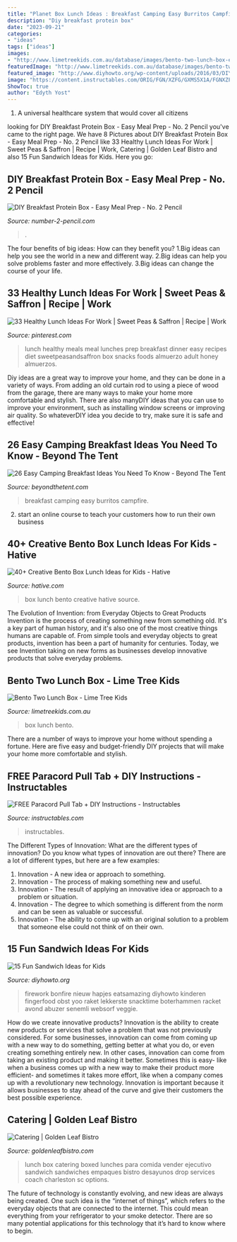 ```yaml
---
title: "Planet Box Lunch Ideas : Breakfast Camping Easy Burritos Campfire"
description: "Diy breakfast protein box"
date: "2023-09-21"
categories:
- "ideas"
tags: ["ideas"]
images:
- "http://www.limetreekids.com.au/database/images/bento-two-lunch-box-extra-25269.jpg"
featuredImage: "http://www.limetreekids.com.au/database/images/bento-two-lunch-box-extra-25269.jpg"
featured_image: "http://www.diyhowto.org/wp-content/uploads/2016/03/DIY-3D-Rocket-Sandwich-15-Fun-Sandwich-Ideas-for-Kids-DIYHowto.jpg"
image: "https://content.instructables.com/ORIG/FGN/XZFG/GXMS5X1A/FGNXZFGGXMS5X1A.jpg?auto=webp&amp;frame=1&amp;width=2100"
ShowToc: true
author: "Edyth Yost"
---
```



1. A universal healthcare system that would cover all citizens

	

		
looking for DIY Breakfast Protein Box - Easy Meal Prep - No. 2 Pencil you've came to the right page. We have 8 Pictures about DIY Breakfast Protein Box - Easy Meal Prep - No. 2 Pencil like 33 Healthy Lunch Ideas For Work | Sweet Peas &amp; Saffron | Recipe | Work, Catering | Golden Leaf Bistro and also 15 Fun Sandwich Ideas for Kids. Here you go:
		
    
## DIY Breakfast Protein Box - Easy Meal Prep - No. 2 Pencil

<img loading=lazy src="https://www.number-2-pencil.com/wp-content/uploads/2018/01/Easy-Breakfast-Meal-Prep.jpg" onerror="this.onerror=null;this.src='https://tse2.mm.bing.net/th?id=OIP.MwjanOrdjQzUyK6RYt_eGAHaLH&amp;pid=15.1';" alt="DIY Breakfast Protein Box - Easy Meal Prep - No. 2 Pencil">

_Source: number-2-pencil.com_

>. 

	

The four benefits of big ideas: How can they benefit you?
1.Big ideas can help you see the world in a new and different way.
2.Big ideas can help you solve problems faster and more effectively.
3.Big ideas can change the course of your life.

    
## 33 Healthy Lunch Ideas For Work | Sweet Peas &amp; Saffron | Recipe | Work

<img loading=lazy src="https://i.pinimg.com/736x/12/5c/e2/125ce28de308f4851ba4a0b1f46bde78.jpg" onerror="this.onerror=null;this.src='https://tse2.mm.bing.net/th?id=OIP.C44PyYOACV1LQ9C109mgRwHaLH&amp;pid=15.1';" alt="33 Healthy Lunch Ideas For Work | Sweet Peas &amp; Saffron | Recipe | Work">

_Source: pinterest.com_

>lunch healthy meals meal lunches prep breakfast dinner easy recipes diet sweetpeasandsaffron box snacks foods almuerzo adult honey almuerzos. 

	

Diy ideas are a great way to improve your home, and they can be done in a variety of ways. From adding an old curtain rod to using a piece of wood from the garage, there are many ways to make your home more comfortable and stylish. There are also manyDIY ideas that you can use to improve your environment, such as installing window screens or improving air quality. So whateverDIY idea you decide to try, make sure it is safe and effective!

    
## 26 Easy Camping Breakfast Ideas You Need To Know - Beyond The Tent

<img loading=lazy src="https://www.beyondthetent.com/wp-content/uploads/2019/10/Breakfast-Burritos-Campfire-Style-Taste-and-Tell-1.jpg" onerror="this.onerror=null;this.src='https://tse4.mm.bing.net/th?id=OIP.S5Ia6Dk_SdLqTDioVpLy3QHaLH&amp;pid=15.1';" alt="26 Easy Camping Breakfast Ideas You Need To Know - Beyond The Tent">

_Source: beyondthetent.com_

>breakfast camping easy burritos campfire. 

	

2. start an online course to teach your customers how to run their own business 

    
## 40+ Creative Bento Box Lunch Ideas For Kids - Hative

<img loading=lazy src="https://hative.com/wp-content/uploads/2014/04/lunch-box-ideas/4-super-mario-lunch-box.jpg" onerror="this.onerror=null;this.src='https://tse1.mm.bing.net/th?id=OIP.S0ujmum2y1PF39iHaIP4bwHaJF&amp;pid=15.1';" alt="40+ Creative Bento Box Lunch Ideas for Kids - Hative">

_Source: hative.com_

>box lunch bento creative hative source. 

	

The Evolution of Invention: from Everyday Objects to Great Products
Invention is the process of creating something new from something old. It's a key part of human history, and it's also one of the most creative things humans are capable of. From simple tools and everyday objects to great products, invention has been a part of humanity for centuries. Today, we see Invention taking on new forms as businesses develop innovative products that solve everyday problems.

    
## Bento Two Lunch Box - Lime Tree Kids

<img loading=lazy src="http://www.limetreekids.com.au/database/images/bento-two-lunch-box-extra-25269.jpg" onerror="this.onerror=null;this.src='https://tse1.mm.bing.net/th?id=OIP.jUfNvspSdBLIsEFLs9dVEAHaJ4&amp;pid=15.1';" alt="Bento Two Lunch Box - Lime Tree Kids">

_Source: limetreekids.com.au_

>box lunch bento. 

	

There are a number of ways to improve your home without spending a fortune. Here are five easy and budget-friendly DIY projects that will make your home more comfortable and stylish.

    
## FREE Paracord Pull Tab + DIY Instructions - Instructables

<img loading=lazy src="https://content.instructables.com/ORIG/FGN/XZFG/GXMS5X1A/FGNXZFGGXMS5X1A.jpg?auto=webp&amp;frame=1&amp;width=2100" onerror="this.onerror=null;this.src='https://tse2.mm.bing.net/th?id=OIP.6JU3FBQBJOOK83L_muxIVwHaJ4&amp;pid=15.1';" alt="FREE Paracord Pull Tab + DIY Instructions - Instructables">

_Source: instructables.com_

>instructables. 

	

The Different Types of Innovation: What are the different types of innovation?
Do you know what types of innovation are out there? There are a lot of different types, but here are a few examples: 
1. Innovation - A new idea or approach to something. 
2. Innovation - The process of making something new and useful. 
3. Innovation - The result of applying an innovative idea or approach to a problem or situation. 
4. Innovation - The degree to which something is different from the norm and can be seen as valuable or successful. 
5. Innovation - The ability to come up with an original solution to a problem that someone else could not think of on their own.

    
## 15 Fun Sandwich Ideas For Kids

<img loading=lazy src="http://www.diyhowto.org/wp-content/uploads/2016/03/DIY-3D-Rocket-Sandwich-15-Fun-Sandwich-Ideas-for-Kids-DIYHowto.jpg" onerror="this.onerror=null;this.src='https://tse3.mm.bing.net/th?id=OIP.LUILl2Tvr09ZfKVxXYiNSwHaLJ&amp;pid=15.1';" alt="15 Fun Sandwich Ideas for Kids">

_Source: diyhowto.org_

>firework bonfire nieuw hapjes eatsamazing diyhowto kinderen fingerfood obst yoo raket lekkerste snacktime boterhammen racket avond abuzer senemli websorf veggie. 

	

How do we create innovative products?
Innovation is the ability to create new products or services that solve a problem that was not previously considered. For some businesses, innovation can come from coming up with a new way to do something, getting better at what you do, or even creating something entirely new. In other cases, innovation can come from taking an existing product and making it better. Sometimes this is easy- like when a business comes up with a new way to make their product more efficient- and sometimes it takes more effort, like when a company comes up with a revolutionary new technology. Innovation is important because it allows businesses to stay ahead of the curve and give their customers the best possible experience.

    
## Catering | Golden Leaf Bistro

<img loading=lazy src="http://www.goldenleafbistro.com/wp-content/uploads/2015/06/Lunch-Box-1024x682.jpg" onerror="this.onerror=null;this.src='https://tse3.mm.bing.net/th?id=OIP.TlaeF4PcXVgGvTAsCESvNAHaE7&amp;pid=15.1';" alt="Catering | Golden Leaf Bistro">

_Source: goldenleafbistro.com_

>lunch box catering boxed lunches para comida vender ejecutivo sandwich sandwiches empaques bistro desayunos drop services coach charleston sc options. 

	

The future of technology is constantly evolving, and new ideas are always being created. One such idea is the “internet of things”, which refers to the everyday objects that are connected to the internet. This could mean everything from your refrigerator to your smoke detector. There are so many potential applications for this technology that it’s hard to know where to begin.

